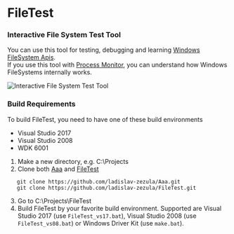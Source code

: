 FileTest
========

### Interactive File System Test Tool
You can use this tool for testing, debugging and learning [Windows FileSystem Apis](http://msdn.microsoft.com/en-us/library/windows/desktop/aa364232(v=vs.85).aspx).  
If you use this tool with [Process Monitor](http://technet.microsoft.com/en-us/sysinternals/bb896645.aspx), you can understand how Windows FileSystems internally works.

![Interactive File System Test Tool](https://dl.dropboxusercontent.com/u/29668275/filetest.png)

### Build Requirements
To build FileTest, you need to have one of these build environments
* Visual Studio 2017
* Visual Studio 2008
* WDK 6001

1) Make a new directory, e.g. C:\Projects
2) Clone both [Aaa](https://github.com/ladislav-zezula/Aaa) and [FileTest](https://github.com/ladislav-zezula/FileTest)
```
   git clone https://github.com/ladislav-zezula/Aaa.git
   git clone https://github.com/ladislav-zezula/FileTest.git
```
3) Go to C:\Projects\FileTest
4) Build FileTest by your favorite build environment. Supported are Visual Studio 2017 (use `FileTest_vs17.bat`), Visual Studio 2008 (use `FileTest_vs08.bat`) or Windows Driver Kit (use `make.bat`).
